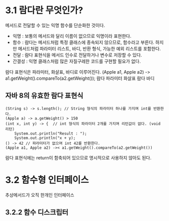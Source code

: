 # 3.1 람다란 무엇인가?
메서드로 전달할 수 있는 익명 함수를 단순화한 것이다. 
- 익명 : 보통의 메서드와 달리 이름이 없으므로 익명이라 표현한다.
- 함수 : 람다는 메서드처럼 특정 클래스에 종속되지 않으므로, 함수라고 부른다. 하지만 메서드처럼 파라미터 리스트, 바디, 반환 형식, 가능한 예외 리스트를 포함한다.
- 전달 : 람다 표현식을 메서드 인수로 전달하거나 변수로 저장할 수 있다.
- 간결성 : 익명 클래스처럼 많은 자질구레한 코드를 구현할 필요가 없다.

람다 표현식은 파라미터, 화살표, 바디로 이루어진다.
(Apple a1, Apple a2) -> a1.getWeight().compareTo(a2.getWeight());
    람다 파라미터       화살표               람다 바디


## 자바 8의 유효한 람다 표현식
```text
(String s) -> s.length(); // String 형식의 파라미터 하나를 가지며 int를 반환한다.
(Apple a) -> a.getWeight() > 150
(int x, int y) -> {  // int 형식의 파라미터 2개를 가지며 리턴값이 없다. (void 리턴)
    System.out.println("Result : ");
    System.out.println("x + y);
() -> 42 // 파라미터가 없으며 int 42를 반환한다.
(Apple a1, Apple a2) ->< a1.getWeight().compareTo(a2.getWeight())
```
람다 표현식에는 return이 함축되어 있으므로 명시적으로 사용하지 않아도 된다.


# 3.2 함수형 인터페이스
추상메서드가 오직 한개인 인터페이스

## 3.2.2 함수 디스크립터
